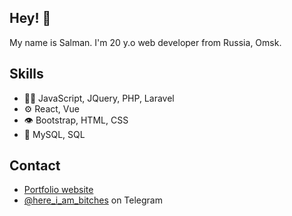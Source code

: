 ## Hey! 👋
My name is Salman. I'm 20 y.o web developer from Russia, Omsk.

## Skills
- 👨‍💻 JavaScript, JQuery, PHP, Laravel
- ⚙️ React, Vue
- 👁️ Bootstrap, HTML, CSS
- 💽 MySQL, SQL

## Contact
- [Portfolio website](http://my.webcenter.website)
- [@here_i_am_bitches](https://t.me/here_i_am_bitches) on Telegram
